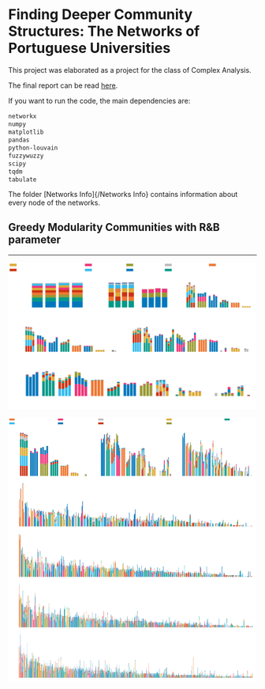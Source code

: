 # Finding Deeper Community Structures: The Networks of Portuguese Universities

This project was elaborated as a project for the class of Complex Analysis.

The final report can be read [here](report.pdf).

If you want to run the code, the main dependencies are:

    networkx
    numpy
    matplotlib
    pandas
    python-louvain
    fuzzywuzzy
    scipy
    tqdm
    tabulate
    
The folder [Networks Info]{/Networks Info} contains information about every node of the networks.

## Greedy Modularity Communities with R&B parameter

---

![image 1](images/modularity_communities_by_field_gh.svg)

![image 2](images/modularity_communities_by_field_extra_gh.svg)